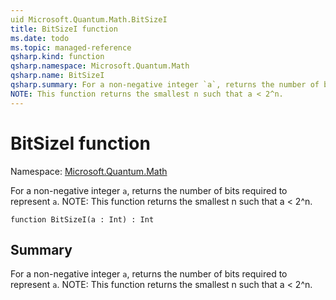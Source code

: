 ```yaml
---
uid Microsoft.Quantum.Math.BitSizeI
title: BitSizeI function
ms.date: todo
ms.topic: managed-reference
qsharp.kind: function
qsharp.namespace: Microsoft.Quantum.Math
qsharp.name: BitSizeI
qsharp.summary: For a non-negative integer `a`, returns the number of bits required to represent `a`.
NOTE: This function returns the smallest n such that a < 2^n.
---
```


# BitSizeI function

Namespace: [Microsoft.Quantum.Math](xref:Microsoft.Quantum.Math)

For a non-negative integer `a`, returns the number of bits required to represent `a`.
NOTE: This function returns the smallest n such that a < 2^n.
```qsharp
function BitSizeI(a : Int) : Int
```

## Summary
For a non-negative integer `a`, returns the number of bits required to represent `a`.
NOTE: This function returns the smallest n such that a < 2^n.
